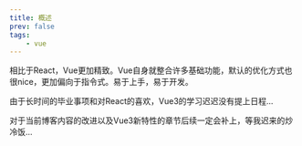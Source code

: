 ```yaml
---
title: 概述
prev: false
tags: 
    - vue
---
```


相比于React，Vue更加精致。Vue自身就整合许多基础功能，默认的优化方式也很nice，更加偏向于指令式。易于上手，易于开发。

由于长时间的毕业事项和对React的喜欢，Vue3的学习迟迟没有提上日程...

对于当前博客内容的改进以及Vue3新特性的章节后续一定会补上，等我迟来的炒冷饭...